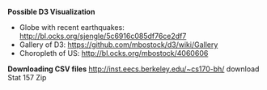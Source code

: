 **Possible D3 Visualization**
* Globe with recent earthquakes: http://bl.ocks.org/sjengle/5c6916c085df76ce2df7
* Gallery of D3: https://github.com/mbostock/d3/wiki/Gallery
* Choropleth of US: http://bl.ocks.org/mbostock/4060606

**Downloading CSV files**
http://inst.eecs.berkeley.edu/~cs170-bh/
download Stat 157 Zip

